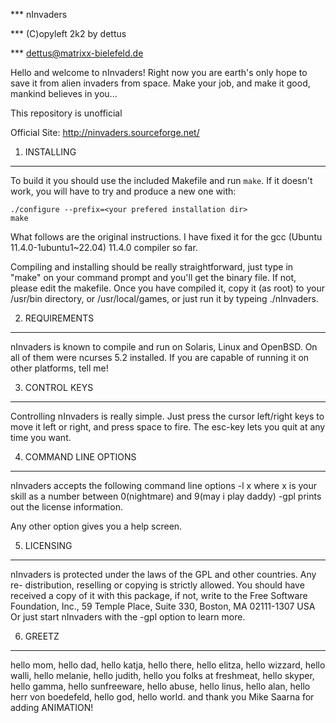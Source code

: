 *** nInvaders

*** (C)opyleft 2k2 by dettus

*** dettus@matrixx-bielefeld.de

Hello and welcome to nInvaders! Right now you are earth's only hope to save
it from alien invaders from space. Make your job, and make it good, mankind
believes in you...

This repository is unofficial

Official Site: http://ninvaders.sourceforge.net/


1. INSTALLING
-------------
To build it you should use the included Makefile and run `make`. If it
doesn't work, you will have to try and produce a new one with:
```
./configure --prefix=<your prefered installation dir>
make
```
What follows are the original instructions. I have fixed it for the 
gcc (Ubuntu 11.4.0-1ubuntu1~22.04) 11.4.0 compiler so far.

Compiling and installing should be really straightforward, just type in 
"make" on your command prompt and you'll get the binary file. If not, please
edit the makefile. Once you have compiled it, copy it (as root) to your
/usr/bin directory, or /usr/local/games, or just run it by typeing
./nInvaders.

2. REQUIREMENTS
---------------
nInvaders is known to compile and run on Solaris, Linux and OpenBSD. On all of
them were ncurses 5.2 installed. If you are capable of running it on other
platforms, tell me!

3. CONTROL KEYS
---------------
Controlling nInvaders is really simple. Just press the cursor left/right keys 
to move it left or right, and press space to fire. The esc-key lets you quit 
at any time you want.

4. COMMAND LINE OPTIONS
-----------------------
nInvaders accepts the following command line options
-l x  where x is your skill as a number between 0(nightmare) and 9(may i play 
      daddy)
-gpl prints out the license information.

Any other option gives you a help screen.

5. LICENSING
------------
nInvaders is protected under the laws of the GPL and other countries. Any re-
distribution, reselling or copying is strictly allowed. You should have received
a copy of it with this package, if not, write to the Free Software
Foundation, Inc., 59 Temple Place, Suite 330, Boston, MA  02111-1307  USA
Or just start nInvaders with the -gpl option to learn more.

6. GREETZ
---------
hello mom, hello dad, hello katja, hello there, hello elitza, hello wizzard, 
hello walli, hello melanie, hello judith, hello you folks at freshmeat, hello
skyper, hello gamma, hello sunfreeware, hello abuse, hello linus, hello alan,
hello herr von boedefeld, hello god, hello world.
and thank you Mike Saarna for adding ANIMATION!
